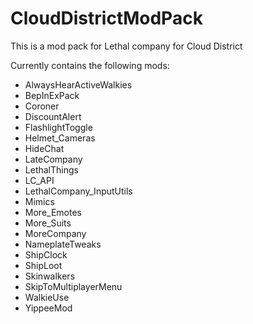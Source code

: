 # CloudDistrictModPack
This is a mod pack for Lethal company for Cloud District

Currently contains the following mods:

- AlwaysHearActiveWalkies
- BepInExPack
- Coroner
- DiscountAlert
- FlashlightToggle
- Helmet_Cameras
- HideChat
- LateCompany
- LethalThings
- LC_API
- LethalCompany_InputUtils
- Mimics
- More_Emotes
- More_Suits
- MoreCompany
- NameplateTweaks
- ShipClock
- ShipLoot
- Skinwalkers
- SkipToMultiplayerMenu
- WalkieUse
- YippeeMod
